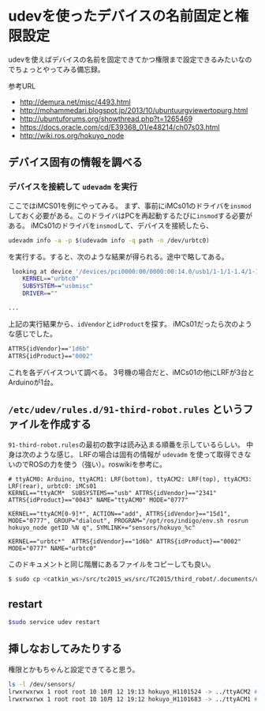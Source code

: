 # udevを使ったデバイスの名前固定と権限設定

udevを使えばデバイスの名前を固定できてかつ権限まで設定できるみたいなのでちょっとやってみる備忘録。

参考URL
- http://demura.net/misc/4493.html
- http://mohammedari.blogspot.jp/2013/10/ubuntuurgviewertopurg.html
- http://ubuntuforums.org/showthread.php?t=1265469
- https://docs.oracle.com/cd/E39368_01/e48214/ch07s03.html
- http://wiki.ros.org/hokuyo_node

## デバイス固有の情報を調べる

### デバイスを接続して `udevadm` を実行

ここではiMCS01を例にやってみる。
まず、事前にiMCs01のドライバを`insmod`しておく必要がある。このドライバはPCを再起動するたびに`insmod`する必要がある。
iMCs01のドライバを`insmod`して、デバイスを接続したら、

```bash
udevadm info -a -p $(udevadm info -q path -n /dev/urbtc0)
```

を実行する。すると、次のような結果が得られる。途中で略してある。

```bash
 looking at device '/devices/pci0000:00/0000:00:14.0/usb1/1-1/1-1.4/1-1.4:1.0/usbmisc/urbtc0':
    KERNEL=="urbtc0"
    SUBSYSTEM=="usbmisc"
    DRIVER==""

...
```

上記の実行結果から、`idVendor`と`idProduct`を探す。
iMCs01だったら次のような感じでした。
```bash
ATTRS{idVendor}=="1d6b"
ATTRS{idProduct}=="0002"
```

これを各デバイスついて調べる。
3号機の場合だと、iMCs01の他にLRFが3台とArduinoが1台。

## `/etc/udev/rules.d/91-third-robot.rules` というファイルを作成する

`91-third-robot.rules`の最初の数字は読み込まる順番を示しているらしい。
中身は次のような感じ。
LRFの場合は固有の情報が `udevadm` を使って取得できないのでROSの力を使う（強い）。roswikiを参考に。

```
# ttyACM0: Arduino, ttyACM1: LRF(bottom), ttyACM2: LRF(top), ttyACM3: LRF(rear), urbtc0: iMCs01
KERNEL=="ttyACM*  SUBSYSTEMS=="usb" ATTRS{idVendor}=="2341" ATTRS{idProduct}=="0043" NAME="ttyACM0" MODE="0777"

KERNEL=="ttyACM[0-9]*", ACTION=="add", ATTRS{idVendor}=="15d1", MODE="0777", GROUP="dialout", PROGRAM="/opt/ros/indigo/env.sh rosrun hokuyo_node getID %N q", SYMLINK+="sensors/hokuyo_%c"

KERNEL=="urbtc*"  ATTRS{idVendor}=="1d6b" ATTRS{idProduct}=="0002" MODE="0777" NAME="urbtc0"
```

このドキュメントと同じ階層にあるファイルをコピーしても良い。
```bash
$ sudo cp <catkin_ws>/src/tc2015_ws/src/TC2015/third_robot/.documents/udev/91-third-robot.udev /etc/udev/rules.d/
```

## restart

```bash
$sudo service udev restart
```

## 挿しなおしてみたりする

権限とかもちゃんと設定できてると思う。
```bash
ls -l /dev/sensors/  
lrwxrwxrwx 1 root root 10 10月 12 19:13 hokuyo_H1101524 -> ../ttyACM2 # top
lrwxrwxrwx 1 root root 10 10月 12 19:12 hokuyo_H1101683 -> ../ttyACM1 # bottom
```
